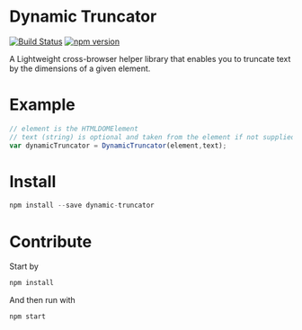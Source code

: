 # Dynamic Truncator

[![Build Status](https://travis-ci.org/lironzluf/dynamic-truncator.svg?branch=master)](https://travis-ci.org/lironzluf/dynamic-truncator)
[![npm version](https://badge.fury.io/js/dynamic-truncator.svg)](https://badge.fury.io/js/dynamic-truncator)


A Lightweight cross-browser helper library that enables you to truncate text by the dimensions of a given element.

# Example

```js
// element is the HTMLDOMElement
// text (string) is optional and taken from the element if not supplied
var dynamicTruncator = DynamicTruncator(element,text);
```

# Install

```js
npm install --save dynamic-truncator
```

# Contribute

Start by 
```js
npm install
```

And then run with
```js
npm start
```